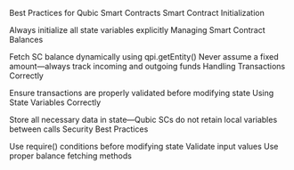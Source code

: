 Best Practices for Qubic Smart Contracts
Smart Contract Initialization

Always initialize all state variables explicitly
Managing Smart Contract Balances

Fetch SC balance dynamically using qpi.getEntity()
Never assume a fixed amount—always track incoming and outgoing funds
Handling Transactions Correctly

Ensure transactions are properly validated before modifying state
Using State Variables Correctly

Store all necessary data in state—Qubic SCs do not retain local variables between calls
Security Best Practices

Use require() conditions before modifying state
Validate input values
Use proper balance fetching methods
